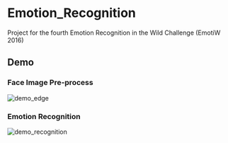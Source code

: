 # Emotion_Recognition
Project for the fourth Emotion Recognition in the Wild Challenge (EmotiW 2016) 
## Demo
### Face Image Pre-process
![demo_edge](https://github.com/LiangLi96/Emotion_Recognition/demo_img/demo_edge.png)
### Emotion Recognition
![demo_recognition](https://github.com/LiangLi96/Emotion_Recognition/demo_img/demo_edge.png/demo_recognition.png)
